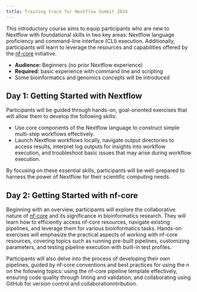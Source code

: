 ```yaml
---
title: Training track for Nextflow Summit 2024
---
```


This introductory course aims to equip participants who are new to Nextflow with foundational skills in two key areas: Nextflow language proficiency and command-line interface (CLI) execution. Additionally, participants will learn to leverage the resources and capabilities offered by the [nf-core](https://nf-co.re/) initiative.

* **Audience:** Beginners (no prior Nextflow experience)
* **Required:** basic experience with command line and scripting
* Some bioinformatics and genomics concepts will be introduced

<!-- End header -->

## Day 1: Getting Started with Nextflow

Participants will be guided through hands-on, goal-oriented exercises that will allow them to develop the following skills:



* Use core components of the Nextflow language to construct simple multi-step workflows effectively.
* Launch Nextflow workflows locally, navigate output directories to access results, interpret log outputs for insights into workflow execution, and troubleshoot basic issues that may arise during workflow execution.

By focusing on these essential skills, participants will be well-prepared to harness the power of Nextflow for their scientific computing needs.


## Day 2: Getting Started with nf-core

Beginning with an overview, participants will explore the collaborative nature of [nf-core](https://nf-co.re/) and its significance in bioinformatics research. They will learn how to efficiently access nf-core resources, navigate existing pipelines, and leverage them for various bioinformatics tasks. Hands-on exercises will emphasize the practical aspects of working with nf-core resources, covering topics such as running pre-built pipelines, customizing parameters, and testing pipeline execution with built-in test profiles.

Participants will also delve into the process of developing their own pipelines, guided by nf-core conventions and best practices for using the n on the following topics: using the nf-core pipeline template effectively, ensuring code quality through linting and validation, and collaborating using GitHub for version control and collaborationntribution.
